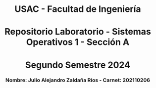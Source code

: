 # <div align="center">USAC - Facultad de Ingeniería </div>
# <div align="center">Repositorio Laboratorio - Sistemas Operativos 1 - Sección A</div>
# <div align="center">Segundo Semestre 2024 </div>
###  <div align="center">Nombre: Julio Alejandro Zaldaña Ríos - Carnet: 202110206</div>

